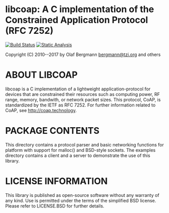 # libcoap: A C implementation of the Constrained Application Protocol (RFC 7252)

[![Build Status](https://travis-ci.org/obgm/libcoap.svg?branch=master)](https://travis-ci.org/obgm/libcoap)
[![Static Analysis](https://scan.coverity.com/projects/10970/badge.svg?flat=1)](https://scan.coverity.com/projects/obgm-libcoap)

Copyright (C) 2010--2017 by Olaf Bergmann <bergmann@tzi.org> and others

ABOUT LIBCOAP
=============

libcoap is a C implementation of a lightweight application-protocol
for devices that are constrained their resources such as computing
power, RF range, memory, bandwith, or network packet sizes. This
protocol, CoAP, is standardized by the IETF as RFC 7252. For further
information related to CoAP, see <http://coap.technology>.

PACKAGE CONTENTS
================

This directory contains a protocol parser and basic networking
functions for platform with support for malloc() and BSD-style
sockets. The examples directory contains a client and a server to
demonstrate the use of this library. 

LICENSE INFORMATION
===================

This library is published as open-source software without any warranty
of any kind. Use is permitted under the terms of the simplified BSD
license. Please refer to LICENSE.BSD for further details.

